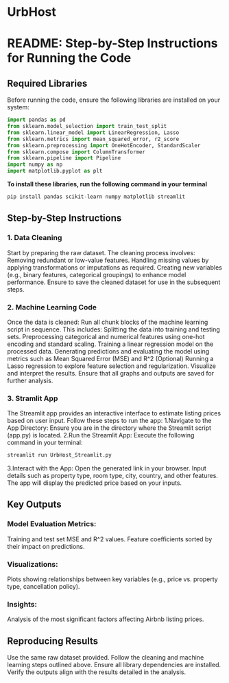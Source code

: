 # UrbHost

# README: Step-by-Step Instructions for Running the Code

## **Required Libraries**
Before running the code, ensure the following libraries are installed on your system:

```python
import pandas as pd
from sklearn.model_selection import train_test_split
from sklearn.linear_model import LinearRegression, Lasso
from sklearn.metrics import mean_squared_error, r2_score
from sklearn.preprocessing import OneHotEncoder, StandardScaler
from sklearn.compose import ColumnTransformer
from sklearn.pipeline import Pipeline
import numpy as np
import matplotlib.pyplot as plt
```

**To install these libraries, run the following command in your terminal**
```python
pip install pandas scikit-learn numpy matplotlib streamlit
```
## Step-by-Step Instructions

### 1. Data Cleaning
Start by preparing the raw dataset. The cleaning process involves:
Removing redundant or low-value features.
Handling missing values by applying transformations or imputations as required.
Creating new variables (e.g., binary features, categorical groupings) to enhance model performance.
Ensure to save the cleaned dataset for use in the subsequent steps.
### 2. Machine Learning Code
Once the data is cleaned:
Run all chunk blocks of the machine learning script in sequence. This includes:
Splitting the data into training and testing sets.
Preprocessing categorical and numerical features using one-hot encoding and standard scaling.
Training a linear regression model on the processed data.
Generating predictions and evaluating the model using metrics such as Mean Squared Error (MSE) and R^2
(Optional) Running a Lasso regression to explore feature selection and regularization.
Visualize and interpret the results. Ensure that all graphs and outputs are saved for further analysis.
### 3. Stramlit App
The Streamlit app provides an interactive interface to estimate listing prices based on user input. Follow these steps to run the app:
1.Navigate to the App Directory: Ensure you are in the directory where the Streamlit script (app.py) is located.
2.Run the Streamlit App: Execute the following command in your terminal:
```python
streamlit run UrbHost_Streamlit.py
```
3.Interact with the App:
Open the generated link in your browser.
Input details such as property type, room type, city, country, and other features.
The app will display the predicted price based on your inputs.

## Key Outputs

### Model Evaluation Metrics:
Training and test set MSE and R^2 values.
Feature coefficients sorted by their impact on predictions.
### Visualizations:
Plots showing relationships between key variables (e.g., price vs. property type, cancellation policy).
### Insights:
Analysis of the most significant factors affecting Airbnb listing prices.

## Reproducing Results

Use the same raw dataset provided.
Follow the cleaning and machine learning steps outlined above.
Ensure all library dependencies are installed.
Verify the outputs align with the results detailed in the analysis.
